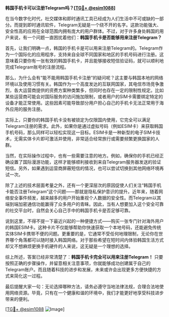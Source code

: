 **韩国手机卡可以注册Telegram吗？[[TG💪+ @esim1088](https://t.me/s/esim1088)]**

在当今数字化时代，社交媒体和即时通讯工具已经成为人们生活中不可或缺的一部分。而提到即时通讯软件，Telegram无疑是一个绕不开的名字。这款功能强大、安全性高的应用在全球范围内拥有庞大的用户群体。不过，对于许多身处韩国的用户来说，有一个问题一直困扰着他们：**韩国手机卡是否能够用来注册Telegram？**

首先，让我们明确一点，韩国的手机卡是可以用来注册Telegram的。Telegram作为一个国际化的应用程序，支持来自全球不同国家和地区的手机号码进行注册。这意味着只要你有一张有效的韩国手机卡，并且能够接收短信验证码，就可以顺利地完成Telegram账号的注册流程。

那么，为什么会有“能不能用韩国手机卡注册”的疑问呢？这主要与韩国本地的网络环境以及使用习惯有关。韩国作为一个高度发达的互联网国家，其电信市场竞争激烈，各大运营商提供的资费方案种类繁多，但同时也存在一定的限制性规定。比如某些运营商可能会对国际服务的访问施加限制，或者用户的SIM卡需要绑定特定的设备才能正常使用。这些因素可能导致部分用户担心自己的手机卡无法正常用于海外应用的服务注册。

实际上，只要你的韩国手机卡没有被锁定为仅限国内使用，它完全可以满足Telegram注册的需求。此外，如果你是通过虚拟号码（例如ESIM卡）来获取韩国手机号码，那么同样可以轻松实现这一目标。ESIM卡是一种新型的电子SIM卡技术，无需实体卡片即可激活并使用，非常适合经常旅行或需要频繁更换国家的人群。

当然，在实际操作过程中，也有一些需要注意的地方。例如，确保你的手机已经正确设置了国际漫游功能，这样才能够顺利接收到来自Telegram服务器发送的验证短信。另外，如果遇到运营商屏蔽短信的情况，也可以尝试切换到其他网络环境再试一次。

除了上述的技术层面考量之外，还有一个更深层次的原因促使人们关注“韩国手机卡能否注册Telegram”这个问题——那就是隐私保护意识的提升。近年来，随着网络安全事件频发，越来越多的用户开始重视个人数据的安全性。而Telegram以其端到端加密通信功能赢得了众多用户的青睐。因此，当有人想要加入这个安全可靠的社交平台时，自然会关心自己手中的韩国手机卡是否足够可靠。

说到这里，不得不提一下最近兴起的一种便捷方式——购买一张专门针对海外用户的韩国ESIM卡。这种卡片不仅能够帮助你快速获取一个本地号码，还能避免传统实体SIM卡携带不便的问题。更重要的是，它通常不受任何地理限制，无论你在世界哪个角落都可以随时接入韩国网络。对于那些希望在短时间内体验韩国生活方式却又不想麻烦更换手机硬件的人来说，这无疑是一个理想的选择。

综上所述，答案已经非常清楚了：**韩国手机卡完全可以用来注册Telegram！** 只要按照正确的步骤操作，并留意相关注意事项，你就能够成功创建属于自己的Telegram账户。而且随着科技的进步和发展，未来或许会出现更多方便快捷的方式来简化这一过程。

最后提醒大家一句：无论选择哪种方法，请务必遵守当地法律法规，合理合法地使用网络资源。毕竟，只有在一个健康和谐的环境中，我们才能更好地享受科技进步带来的便利。

[[TG💪+ @esim1088](https://t.me/s/esim1088) ![Image](https://i.postimg.cc/4NQfJmqS/Snipaste-2025-05-13-00-14-12.png)]